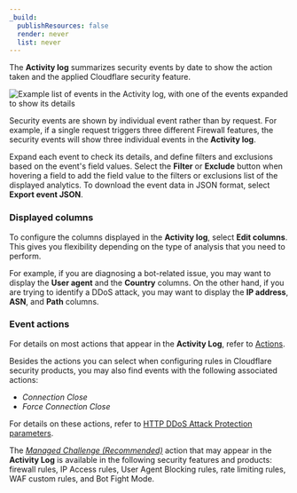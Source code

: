 ```yaml
---
_build:
  publishResources: false
  render: never
  list: never
---
```


The **Activity log** summarizes security events by date to show the action taken and the applied Cloudflare security feature.

![Example list of events in the Activity log, with one of the events expanded to show its details](/waf/static/analytics-activity-log.png)

Security events are shown by individual event rather than by request. For example, if a single request triggers three different Firewall features, the security events will show three individual events in the **Activity log**.

Expand each event to check its details, and define filters and exclusions based on the event's field values. Select the **Filter** or **Exclude** button when hovering a field to add the field value to the filters or exclusions list of the displayed analytics. To download the event data in JSON format, select **Export event JSON**.

### Displayed columns

To configure the columns displayed in the **Activity log**, select **Edit columns**. This gives you flexibility depending on the type of analysis that you need to perform.

For example, if you are diagnosing a bot-related issue, you may want to display the **User agent** and the **Country** columns. On the other hand, if you are trying to identify a DDoS attack, you may want to display the **IP address**, **ASN**, and **Path** columns.

### Event actions

For details on most actions that appear in the **Activity Log**, refer to [Actions](/ruleset-engine/rules-language/actions/).

Besides the actions you can select when configuring rules in Cloudflare security products, you may also find events with the following associated actions:

* _Connection Close_
* _Force Connection Close_

For details on these actions, refer to [HTTP DDoS Attack Protection parameters](/ddos-protection/managed-rulesets/http/override-parameters/#action).

The [*Managed Challenge (Recommended)*](/fundamentals/get-started/concepts/cloudflare-challenges/#managed-challenge-recommended) action that may appear in the **Activity Log** is available in the following security features and products: firewall rules, IP Access rules, User Agent Blocking rules, rate limiting rules, WAF custom rules, and Bot Fight Mode.
